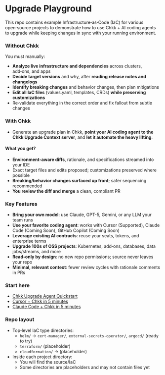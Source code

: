 # Upgrade Playground

This repo contains example Infrastructure‑as‑Code (IaC) for various open‑source projects to demonstrate how to use Chkk + AI coding agents to upgrade while keeping changes in sync with your running environment.

### Without Chkk

You must manually:
- **Analyze live infrastructure and dependencies** across clusters, add‑ons, and apps
- **Decide target versions** and why, after **reading release notes and changelogs**
- **Identify breaking changes** and behavior changes, then plan mitigations
- **Edit all IaC files** (values.yaml, templates, CRDs) **while preserving customizations**
- Re‑validate everything in the correct order and fix fallout from subtle changes

### With Chkk
- Generate an upgrade plan in Chkk, **point your AI coding agent to the Chkk Upgrade Context server**, and **let it automate the heavy lifting**.

#### What you get?

  - **Environment‑aware diffs**, rationale, and specifications streamed into your IDE
  - Exact target files and edits proposed; customizations preserved where possible
  - **Breaking/behavior changes surfaced up front**; safer sequencing recommended
  - **You review the diff and merge** a clean, compliant PR

### Key Features

- **Bring your own model**: use Claude, GPT-5, Gemini, or any LLM your team runs
- **Use your favorite coding agent**: works with Cursor (Supported), Claude Code (Coming Soon), GitHub Copilot (Coming Soon)
- **Leverage existing AI contracts**: reuse your seats, tokens, and enterprise terms
- **Upgrade 100s of OSS projects**: Kubernetes, add‑ons, databases, data jobs/streams, and more
- **Read‑only by design**: no new repo permissions; source never leaves your repo
- **Minimal, relevant context**: fewer review cycles with rationale comments in PRs

### Start here
- [Chkk Upgrade Agent Quickstart](https://docs.chkk.io/overview/quickstart-upgrade-agent)
- [Cursor + Chkk in 5 minutes](https://docs.chkk.io/agentic-upgrades/cursor)
- [Claude Code + Chkk in 5 minutes](https://docs.chkk.io/agentic-upgrades/claude-code)

### Repo layout
- Top‑level IaC type directories:
  - `helm/` → `cert-manager/`, `external-secrets-operator/`, `argocd/` (ready to try)
  - `terraform/`  (placeholder)
  - `cloudformation/` → (placeholder)
- Inside each project directory:
  - You will find the source/IaC
  - Some directories are placeholders and may not contain files yet
